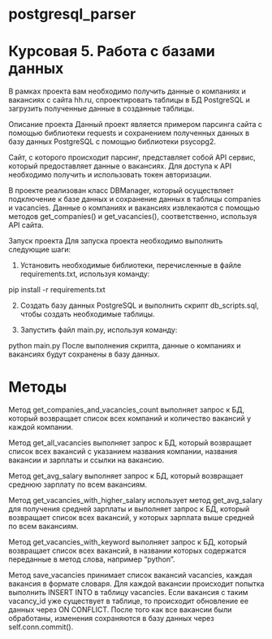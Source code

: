 # postgresql_parser
# Курсовая 5. Работа с базами данных 
В рамках проекта вам необходимо получить данные о компаниях и вакансиях с сайта hh.ru, спроектировать таблицы в БД PostgreSQL и загрузить полученные данные в созданные таблицы.

Описание проекта
Данный проект является примером парсинга сайта с помощью библиотеки requests и сохранением полученных данных в базу данных PostgreSQL с помощью библиотеки psycopg2.

Сайт, с которого происходит парсинг, представляет собой API сервис, который предоставляет данные о вакансиях. Для доступа к API необходимо получить и использовать токен авторизации.

В проекте реализован класс DBManager, который осуществляет подключение к базе данных и сохранение данных в таблицы companies и vacancies. Данные о компаниях и вакансиях извлекаются с помощью методов get_companies() и get_vacancies(), соответственно, используя API сайта.

Запуск проекта
Для запуска проекта необходимо выполнить следующие шаги:

1. Установить необходимые библиотеки, перечисленные в файле requirements.txt, используя команду:

pip install -r requirements.txt

2. Создать базу данных PostgreSQL и выполнить скрипт db_scripts.sql, чтобы создать необходимые таблицы.

3. Запустить файл main.py, используя команду:

python main.py
После выполнения скрипта, данные о компаниях и вакансиях будут сохранены в базу данных.

# Методы
Метод get_companies_and_vacancies_count выполняет запрос к БД, который возвращает список всех компаний и количество вакансий у каждой компании.

Метод get_all_vacancies выполняет запрос к БД, который возвращает список всех вакансий с указанием названия компании, названия вакансии и зарплаты и ссылки на вакансию.

Метод get_avg_salary выполняет запрос к БД, который возвращает среднюю зарплату по всем вакансиям.

Метод get_vacancies_with_higher_salary использует метод get_avg_salary для получения средней зарплаты и выполняет запрос к БД, который возвращает список всех вакансий, у которых зарплата выше средней по всем вакансиям.

Метод get_vacancies_with_keyword выполняет запрос к БД, который возвращает список всех вакансий, в названии которых содержатся переданные в метод слова, например “python”.

Метод save_vacancies принимает список вакансий vacancies, каждая вакансия в формате словаря. Для каждой вакансии происходит попытка выполнить INSERT INTO в таблицу vacancies. Если вакансия с таким vacancy_id уже существует в таблице, то происходит обновление ее данных через ON CONFLICT. После того как все вакансии были обработаны, изменения сохраняются в базу данных через self.conn.commit().
